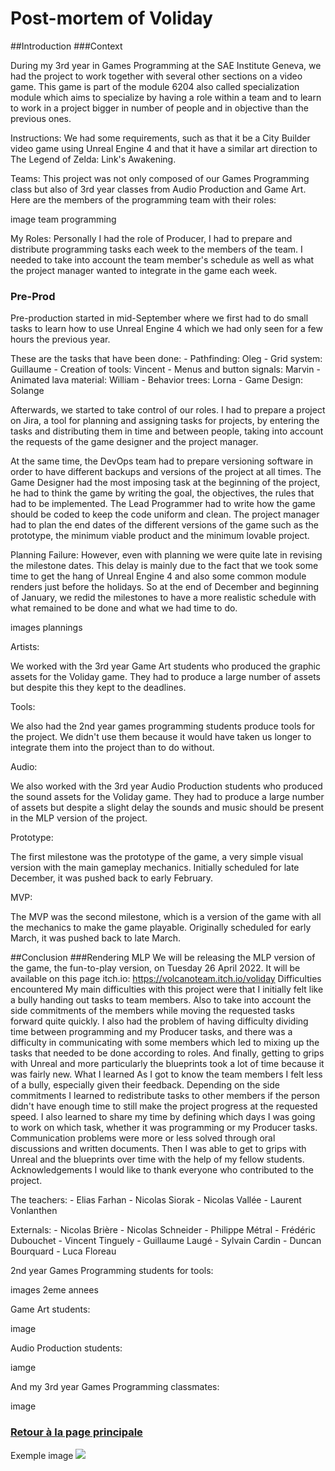 # Post-mortem of Voliday

##Introduction
###Context

During my 3rd year in Games Programming at the SAE Institute Geneva, we had the project to work together with several other sections on a video game. This game is part of the module 6204 also called specialization module which aims to specialize by having a role within a team and to learn to work in a project bigger in number of people and in objective than the previous ones.

Instructions:
We had some requirements, such as that it be a City Builder video game using Unreal Engine 4 and that it have a similar art direction to The Legend of Zelda: Link's Awakening.

Teams:
This project was not only composed of our Games Programming class but also of 3rd year classes from Audio Production and Game Art.
Here are the members of the programming team with their roles:

image team programming

My Roles:
Personally I had the role of Producer, I had to prepare and distribute programming tasks each week to the members of the team. I needed to take into account the team member's schedule as well as what the project manager wanted to integrate in the game each week.

### Pre-Prod

Pre-production started in mid-September where we first had to do small tasks to learn how to use Unreal Engine 4 which we had only seen for a few hours the previous year.

These are the tasks that have been done:
	- Pathfinding: Oleg
	- Grid system: Guillaume
	- Creation of tools: Vincent
	- Menus and button signals: Marvin
	- Animated lava material: William
	- Behavior trees: Lorna
	- Game Design: Solange
	
Afterwards, we started to take control of our roles. I had to prepare a project on Jira, a tool for planning and assigning tasks for projects, by entering the tasks and distributing them in time and between people, taking into account the requests of the game designer and the project manager.

At the same time, the DevOps team had to prepare versioning software in order to have different backups and versions of the project at all times. The Game Designer had the most imposing task at the beginning of the project, he had to think the game by writing the goal, the objectives, the rules that had to be implemented. The Lead Programmer had to write how the game should be coded to keep the code uniform and clean. The project manager had to plan the end dates of the different versions of the game such as the prototype, the minimum viable product and the minimum lovable project.

Planning Failure:
However, even with planning we were quite late in revising the milestone dates. This delay is mainly due to the fact that we took some time to get the hang of Unreal Engine 4 and also some common module renders just before the holidays.
So at the end of December and beginning of January, we redid the milestones to have a more realistic schedule with what remained to be done and what we had time to do.

images plannings

Artists:

We worked with the 3rd year Game Art students who produced the graphic assets for the Voliday game. They had to produce a large number of assets but despite this they kept to the deadlines.

Tools:

We also had the 2nd year games programming students produce tools for the project. We didn't use them because it would have taken us longer to integrate them into the project than to do without.

Audio:

We also worked with the 3rd year Audio Production students who produced the sound assets for the Voliday game. They had to produce a large number of assets but despite a slight delay the sounds and music should be present in the MLP version of the project.

Prototype:

The first milestone was the prototype of the game, a very simple visual version with the main gameplay mechanics. Initially scheduled for late December, it was pushed back to early February.

MVP:

The MVP was the second milestone, which is a version of the game with all the mechanics to make the game playable. Originally scheduled for early March, it was pushed back to late March.

##Conclusion
###Rendering MLP
We will be releasing the MLP version of the game, the fun-to-play version, on Tuesday 26 April 2022.
It will be available on this page itch.io: https://volcanoteam.itch.io/voliday
Difficulties encountered
My main difficulties with this project were that I initially felt like a bully handing out tasks to team members. Also to take into account the side commitments of the members while moving the requested tasks forward quite quickly. I also had the problem of having difficulty dividing time between programming and my Producer tasks, and there was a difficulty in communicating with some members which led to mixing up the tasks that needed to be done according to roles. And finally, getting to grips with Unreal and more particularly the blueprints took a lot of time because it was fairly new.
What I learned
As I got to know the team members I felt less of a bully, especially given their feedback. Depending on the side commitments I learned to redistribute tasks to other members if the person didn't have enough time to still make the project progress at the requested speed. I also learned to share my time by defining which days I was going to work on which task, whether it was programming or my Producer tasks. Communication problems were more or less solved through oral discussions and written documents. Then I was able to get to grips with Unreal and the blueprints over time with the help of my fellow students.
Acknowledgements
I would like to thank everyone who contributed to the project.

The teachers:
	- Elias Farhan
	- Nicolas Siorak
	- Nicolas Vallée
	- Laurent Vonlanthen
	
Externals:
	- Nicolas Brière
	- Nicolas Schneider
	- Philippe Métral
	- Frédéric Dubouchet
	- Vincent Tinguely
	- Guillaume Laugé
	- Sylvain Cardin
	- Duncan Bourquard
	- Luca Floreau
	
2nd year Games Programming students for tools:

images 2eme annees

Game Art students:

image 

Audio Production students:

iamge

And my 3rd year Games Programming classmates:

image

### [Retour à la page principale](https://worgaros.github.io/)

Exemple image
![](https://worgaros.github.io/Images/openwin.gif)